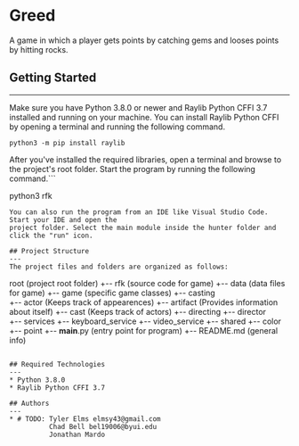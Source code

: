 # Greed
A game in which a player gets points by catching gems and looses points by hitting rocks. 

## Getting Started
---
Make sure you have Python 3.8.0 or newer and Raylib Python CFFI 3.7 installed and running on your machine. You can install Raylib Python CFFI by opening a terminal and running the following command.
```
python3 -m pip install raylib
```
After you've installed the required libraries, open a terminal and browse to the project's root folder. Start the program by running the following command.```

python3 rfk 
```
You can also run the program from an IDE like Visual Studio Code. Start your IDE and open the 
project folder. Select the main module inside the hunter folder and click the "run" icon.

## Project Structure
---
The project files and folders are organized as follows:
```
root                    (project root folder)
+-- rfk                 (source code for game)
  +-- data              (data files for game)
  +-- game              (specific game classes)
    +-- casting         
      +-- actor         (Keeps track of appearences)
      +-- artifact      (Provides information about itself)
      +-- cast          (Keeps track of actors)
    +-- directing
      +-- director      
    +-- services
      +-- keyboard_service
      +-- video_service
    +-- shared
      +-- color
      +-- point
  +-- __main__.py       (entry point for program)
+-- README.md           (general info)
```

## Required Technologies
---
* Python 3.8.0
* Raylib Python CFFI 3.7

## Authors
---
* # TODO: Tyler Elms elmsy43@gmail.com
          Chad Bell bel19006@byui.edu
          Jonathan Mardo 
